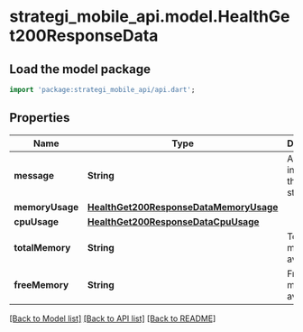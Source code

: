 # strategi_mobile_api.model.HealthGet200ResponseData

## Load the model package
```dart
import 'package:strategi_mobile_api/api.dart';
```

## Properties
Name | Type | Description | Notes
------------ | ------------- | ------------- | -------------
**message** | **String** | A message indicating the health status | [optional] 
**memoryUsage** | [**HealthGet200ResponseDataMemoryUsage**](HealthGet200ResponseDataMemoryUsage.md) |  | [optional] 
**cpuUsage** | [**HealthGet200ResponseDataCpuUsage**](HealthGet200ResponseDataCpuUsage.md) |  | [optional] 
**totalMemory** | **String** | Total memory available | [optional] 
**freeMemory** | **String** | Free memory available | [optional] 

[[Back to Model list]](../README.md#documentation-for-models) [[Back to API list]](../README.md#documentation-for-api-endpoints) [[Back to README]](../README.md)


